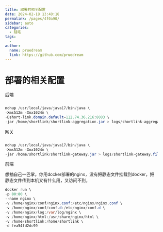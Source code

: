 ```yaml
---
title: 部署的相关配置
date: 2024-02-18 13:40:18
permalink: /pages/4f0a90/
sidebar: auto
categories:
  - 随笔
tags:
  - 
author: 
  name: pruedream
  link: https://github.com/pruedream
---
```

# 部署的相关配置



后端

~~~java

nohup /usr/local/java/java17/bin/java \
-Xms512m -Xmx1024m \
-Dshort-link.domain.default=112.74.36.216:8003 \
-jar /home/shortlink/shortlink-aggregation.jar > logs/shortlink-aggregation.file 2>&1 &
~~~

网关

~~~java

nohup /usr/local/java/java17/bin/java \
-Xms512m -Xmx1024m \
-jar /home/shortlink/shortlink-gateway.jar > logs/shortlink-gateway.file 2>&1 &
~~~





前端

想抽自己一巴掌，你用docker部署的nginx，没有把静态文件挂载到docker，把静态文件传到本机又有什么用，又访问不到。

~~~java
docker run \
-p 80:80 \
--name nginx \
-v /home/nginx/conf/nginx.conf:/etc/nginx/nginx.conf \
-v /home/nginx/conf/conf.d:/etc/nginx/conf.d \
-v /home/nginx/log:/var/log/nginx \
-v /home/nginx/html:/usr/share/nginx/html \
-v /home/shortlink:/home/shortlink \
-d fea54fd2dc99
~~~

